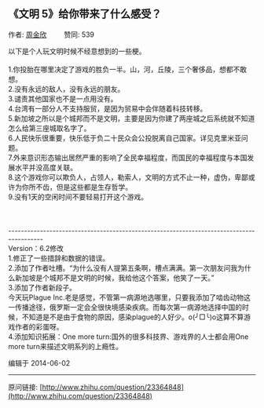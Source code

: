 ## 《文明 5》给你带来了什么感受？

作者: [周金欣](http://www.zhihu.com/people/homepage)&nbsp;&nbsp;&nbsp;&nbsp;&nbsp;&nbsp;&nbsp;&nbsp; 赞同: 539


以下是个人玩文明时候不经意想到的一些梗。<br><br>1.你投胎在哪里决定了游戏的胜负一半。山，河，丘陵，三个奢侈品，想都不敢想。<br>2.没有永远的敌人，没有永远的朋友。<br>3.谴责其他国家也不是一点用没有。<br>4.台湾有一部分人不支持服贸，是因为贸易中会伴随着科技转移。<br>5.新加坡之所以是个城邦而不是文明，主要是因为你建了两座城之后系统就不知道怎么给第三座城取名字了。<br>6.人民快乐很重要，快乐低于负二十民众会公投脱离自己国家。详见克里米亚问题。<br>7.外来意识形态输出居然严重的影响了全民幸福程度，而国民的幸福程度与本国发展水平并没高度关联。<br>8.这个游戏你可以欺负人，占领人，勒索人，文明的方式不止一种，虚伪，卑鄙或许为你所不齿，但是这些都是生存哲学。<br>9.没有1天的空闲时间不要轻易打开这个游戏。<br><br><br><br>-----------------------------------------------------------------------------------------<br>Version：6.2修改<br>1.修正了一些措辞和数据的错误。 <br>2.添加了作者吐槽。“为什么没有人提第五条啊，槽点满满。第一次朋友问我为什么新加坡是个城邦不是文明的时候，我给他这个答案，他笑了一天。”<br>3.添加了作者新段子。<br>     今天玩Plague Inc.老是感觉，不管第一病源地选哪里，只要我添加了啮齿动物这一传播途径，俄罗斯一定会全很快境感染疾病。而每次第一病源地选择中国的时候，不知道是不是由于食物的原因，感染plague的人好少。o(╯□╰)o这算不算游戏作者的彩蛋呀。<br>4.添加知识拓展：One more turn:国外的很多科技界、游戏界的人士都会用One more turn来描述文明系列的上瘾性。



编辑于 2014-06-02



---
原问链接: [http://www.zhihu.com/question/23364848](http://www.zhihu.com/question/23364848)